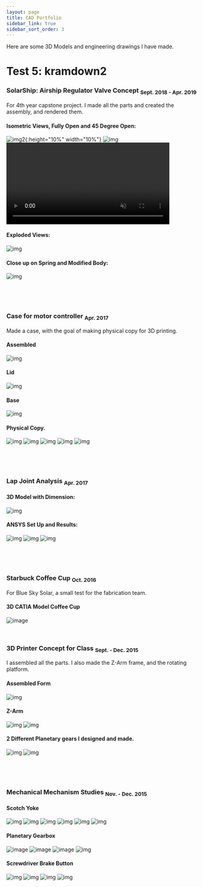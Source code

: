 ```yaml
---
layout: page
title: CAD Portfolio
sidebar_link: true
sidebar_sort_order: 3
---
```


Here are some 3D Models and engineering drawings I have made.

# Test 5: kramdown2

### SolarShip: Airship Regulator Valve Concept <sub> Sept. 2018 - Apr. 2019 </sub>
For 4th year capstone project. I made all the parts and created the assembly, and rendered them.

#### Isometric Views, Fully Open and 45 Degree Open:
![img2](images/portfolio/ss1assemFullOpen.PNG "SolarShip Inventor Rendered Model Front"){:height="10%" width="10%"}
![img](/images/portfolio/ss1-45openBackBiew.PNG "SolarShip Inventor Rendered Model Back")
<a href="https://gyazo.com/415405b4618acde840b53b577b668791"><video alt="Valve Opening" width="425" muted loop playsinline controls><source src="https://i.gyazo.com/415405b4618acde840b53b577b668791.mp4" type="video/mp4" /></video></a>

#### Exploded Views:
![img](/images/portfolio/ss1exploded.PNG "SolarShip Inventor Rendered Model Exploded")

#### Close up on Spring and Modified Body:
![img](/images/portfolio/ss1springCloseUp.JPG "SolarShip Inventor Rendered Model Close Up")

<p>&nbsp;</p> 
<p>&nbsp;</p> 

### Case for motor controller <sub> Apr. 2017 </sub>
Made a case, with the goal of making physical copy for 3D printing.

#### Assembled
![img](/images/portfolio/mcCaseAssem.PNG "3D Solidworks Model Assembled")

#### Lid
![img](/images/portfolio/mcCaseLid.PNG "3D Solidworks Model Lid")

#### Base
![img](/images/portfolio/mcCaseBase.PNG "3D Solidworks Model Base")

#### Physical Copy.
![img](/images/portfolio/mcPrintedCaseAssem.PNG "Printed Case Assembled")
![img](/images/portfolio/mcPrintedCaseBase.PNG "Printed Case Base")
![img](/images/portfolio/mcPrintedCaseLid.PNG "Printed Case Lid Top View")
![img](/images/portfolio/mcPrintedCaseFlipped.PNG "Printed Case Bottom View")
![img](/images/portfolio/mcPrintedCasePCB.PNG "Printed Case with PCB it was made for")

<p>&nbsp;</p> 
<p>&nbsp;</p> 

### Lap Joint Analysis <sub> Apr. 2017 </sub>

#### 3D Model with Dimension:
![img](/images/portfolio/LapJointModel.PNG "3D Soldiworks Model Lapjoint")

#### ANSYS Set Up and Results:
![img](/images/portfolio/LapJointFEAmesh.PNG "3D Soldiworks Model Lapjoint Mesh")
![img](/images/portfolio/LapJointFEAforceApp.PNG "3D Soldiworks Model Lapjoint Force")
![img](/images/portfolio/LapJointFEAresults.PNG "3D Soldiworks Model Lapjoint Results")

<p>&nbsp;</p> 
<p>&nbsp;</p> 

### Starbuck Coffee Cup <sub> Oct. 2016 </sub>
For Blue Sky Solar, a small test for the fabrication team.

#### 3D CATIA Model Coffee Cup
![image](/images/portfolio/coffee-cup.PNG "CATIA Coffee Cup Model")


<p>&nbsp;</p> 

### 3D Printer Concept for Class <sub> Sept. - Dec. 2015 </sub>
I assembled all the parts. I also made the Z-Arm frame, and the rotating platform.

#### Assembled Form
![img](/images/portfolio/3DprinterAssem.PNG "" )

#### Z-Arm
![img](/images/portfolio/3DprinterZarm.PNG "" )
![img](/images/portfolio/3DprinterZarmSep.PNG "" )

#### 2 Different Planetary gears I designed and made.
![img](/images/portfolio/3DprinterBaseGearSystem.PNG "" )
![img](/images/portfolio/3DprinterBaseTiltGearSystem.PNG "" )

<p>&nbsp;</p> 
<p>&nbsp;</p>

### Mechanical Mechanism Studies <sub> Nov. - Dec. 2015 </sub>

#### Scotch Yoke
![img](/images/portfolio/MMSscotchyokeAssem.PNG "" )
![img](/images/portfolio/MMSscotchyokeAssemEngdiagram.png "" )
![img](/images/portfolio/MMSscotchyokeBearingSupport.PNG "" )
![img](/images/portfolio/MMSscotchyokeSupportEngdiagram.png "" )
![img](/images/portfolio/MMSscotchyokeLinear.PNG "" )
![img](/images/portfolio/MMSscotchyokeLineaEngdiagram.png "" )

#### Planetary Gearbox
![image](/images/portfolio/MMSplanetary1-5.PNG "Solidworks Model Planetary Gear 1:5 ")
![image](/images/portfolio/MMSplanetary1-6.PNG "Solidworks Model Planetary Gear 1:6 ")
![image](/images/portfolio/MMSplanetaryCombined.PNG "Solidworks Model Planetary Gear Combined")
![img](/images/portfolio/MMSplanetaryGearAssemtEngdiagram.png "Solidworks Model Planetary Gear Combined Exploded View" )

#### Screwdriver Brake Button
![img](/images/portfolio/MMSscrewdriveAssem.PNG )
![img](/images/portfolio/MMSscrewdriveAssemSpringEngdiagram.png "" )
![img](/images/portfolio/MMSscrewdriveAssemTransparant.PNG "")
![img](/images/portfolio/MMSscrewdriveShaftEngdiagram.png "why no render")
